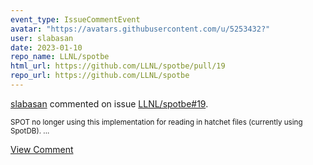 ```yaml
---
event_type: IssueCommentEvent
avatar: "https://avatars.githubusercontent.com/u/5253432?"
user: slabasan
date: 2023-01-10
repo_name: LLNL/spotbe
html_url: https://github.com/LLNL/spotbe/pull/19
repo_url: https://github.com/LLNL/spotbe
---
```


<a href='https://github.com/slabasan' target='_blank'>slabasan</a> commented on issue <a href='https://github.com/LLNL/spotbe/pull/19' target='_blank'>LLNL/spotbe#19</a>.

<small>SPOT no longer using this implementation for reading in hatchet files (currently using SpotDB). ...</small>

<a href='https://github.com/LLNL/spotbe/pull/19' target='_blank'>View Comment</a>